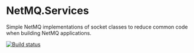 # NetMQ.Services
Simple NetMQ implementations of socket classes to reduce common code when building NetMQ applications.

[![Build status](https://dev.azure.com/lchristinson/NetMQ.Services/_apis/build/status/NetMQ.Services-.NET%20Desktop-CI)](https://dev.azure.com/lchristinson/NetMQ.Services/_build/latest?definitionId=8)
